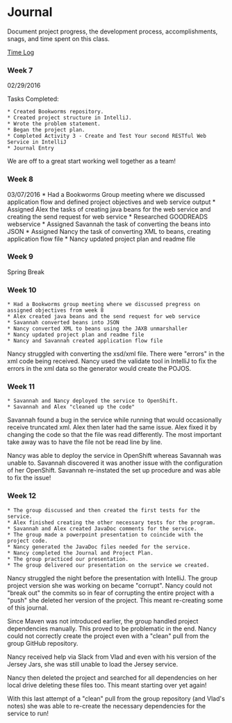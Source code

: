 # Journal

Document project progress, the development process, accomplishments, snags, and time spent on this class. 

[Time Log](TimeLog.md)

### Week 7

02/29/2016 

Tasks Completed:

    * Created Bookworms repository.
    * Created project structure in IntelliJ.
    * Wrote the problem statement.
    * Began the project plan.
    * Completed Activity 3 - Create and Test Your second RESTful Web Service in IntelliJ
    * Journal Entry
 
We are off to a great start working well together as a team! 

### Week 8

03/07/2016 
    * Had a Bookworms Group meeting where we discussed application flow and defined project objectives and web service output
    * Assigned Alex the tasks of creating java beans for the web service and creating the send request for web service
    * Researched GOODREADS webservice
    * Assigned Savannah the task of converting the beans into JSON
    * Assigned Nancy the task of converting XML to beans,  creating application flow file
    * Nancy updated project plan and readme file

### Week 9
Spring Break

### Week 10

    * Had a Bookworms group meeting where we discussed pregress on assigned objectives from week 8
    * Alex created java beans and the send request for web service
    * Savannah converted beans into JSON
    * Nancy converted XML to beans using the JAXB unmarshaller
    * Nancy updated project plan and readme file
    * Nancy and Savannah created application flow file
 
Nancy struggled with converting the xsd/xml file. There were "errors" in the 
xml code being received. Nancy used the validate tool in IntelliJ to fix the 
errors in the xml data so the generator would create the POJOS.

### Week 11
    * Savannah and Nancy deployed the service to OpenShift.
    * Savannah and Alex "cleaned up the code"
    
Savannah found a bug in the service while running that would occasionally 
receive truncated xml. Alex then later had the same issue. Alex fixed it by
changing the code so that the file was read differently. The most important
take away was to have the file not be read line by line.

Nancy was able to deploy the service in OpenShift whereas Savannah was unable to.
Savannah discovered it was another issue with the configuration of her
OpenShift. Savannah re-instated the set up procedure and was able to fix the issue!
    
### Week 12
    * The group discussed and then created the first tests for the service.
    * Alex finished creating the other necessary tests for the program.
    * Savannah and Alex created JavaDoc comments for the service.
    * The group made a powerpoint presentation to coincide with the project code.
    * Nancy generated the JavaDoc files needed for the service.
    * Nancy completed the Journal and Project Plan.
    * The group practiced our presentation.
    * The group delivered our presentation on the service we created.

Nancy struggled the night before the presentation with IntelliJ. The group
project version she was working on became "corrupt". Nancy could not "break out"
the commits so in fear of corrupting the entire project with a "push" she
deleted her version of the project. This meant re-creating some of this 
journal. 

Since Maven was not introduced earlier, the group handled project dependencies
manually. This proved to be problematic in the end. Nancy could not correctly 
create the project even with a "clean" pull from the group GitHub repository.

Nancy received help via Slack from Vlad and even with his version of the
Jersey Jars, she was still unable to load the Jersey service.

Nancy then deleted the project and searched for all dependencies on her
local drive deleting these files too. This meant starting over yet again!

With this last attempt of a "clean" pull from the group repository (and
Vlad's notes) she was able to re-create the necessary dependencies for
the service to run!
 
  
